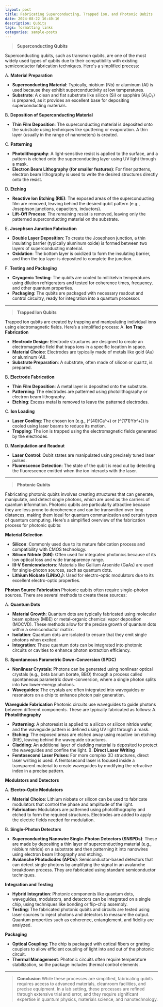 ```yaml
---
layout: post
title: Fabricating Superconducting, Trapped ion, and Photonic Qubits 
date: 2024-08-22 16:40:16
description: Qubits
tags: formatting links
categories: sample-posts
--- 
```


> **Superconducting Qubits** 

Superconducting qubits, such as transmon qubits, are one of the most widely used types of qubits due to their compatibility with existing semiconductor fabrication techniques. Here's a simplified process: 

A. **Material Preparation**

- **Superconducting Material**: Typically, niobium (Nb) or aluminum (Al) is used because they exhibit superconductivity at low temperatures.
- **Substrate**: A clean and flat substrate like silicon (Si) or sapphire (Al₂O₃) is prepared, as it provides an excellent base for depositing superconducting materials. 

B. **Deposition of Superconducting Material** 
- **Thin Film Deposition**: The superconducting material is deposited onto the substrate using techniques like sputtering or evaporation. A thin layer (usually in the range of nanometers) is created.

C. **Patterning** 
- **Photolithography**: A light-sensitive resist is applied to the surface, and a pattern is etched onto the superconducting layer using UV light through a mask. 
- **Electron Beam Lithography (for smaller features)**: For finer patterns, electron beam lithography is used to write the desired structures directly onto the resist.

D. **Etching**
- **Reactive Ion Etching (RIE)**: The exposed areas of the superconducting film are removed, leaving behind the desired qubit pattern (e.g., Josephson junctions, capacitors, inductors).
- **Lift-Off Process**: The remaining resist is removed, leaving only the patterned superconducting material on the substrate.

E. **Josephson Junction Fabrication**
- **Double Layer Deposition**: To create the Josephson junction, a thin insulating barrier (typically aluminum oxide) is formed between two layers of superconducting material.
- **Oxidation**: The bottom layer is oxidized to form the insulating barrier, and then the top layer is deposited to complete the junction.

F. **Testing and Packaging** 
- **Cryogenic Testing**: The qubits are cooled to millikelvin temperatures using dilution refrigerators and tested for coherence times, frequency, and other quantum properties.
- **Packaging**: The qubits are packaged with necessary readout and control circuitry, ready for integration into a quantum processor.

----

> **Trapped Ion Qubits**

Trapped ion qubits are created by trapping and manipulating individual ions using electromagnetic fields. Here’s a simplified process: 
A. **Ion Trap Fabrication** 
- **Electrode Design**: Electrode structures are designed to create an electromagnetic field that traps ions in a specific location in space.
- **Material Choice**: Electrodes are typically made of metals like gold (Au) or aluminum (Al).
- **Substrate Preparation**: A substrate, often made of silicon or quartz, is prepared.

B. **Electrode Fabrication** 
- **Thin Film Deposition**: A metal layer is deposited onto the substrate.
- **Patterning**: The electrodes are patterned using photolithography or electron beam lithography.
- **Etching**: Excess metal is removed to leave the patterned electrodes.

C. **Ion Loading** 
- **Laser Cooling**: The chosen ion (e.g., \(^{40}Ca^+\) or \(^{171}Yb^+\)) is cooled using laser beams to reduce its motion. 
- **Trapping**: The ion is trapped using the electromagnetic fields generated by the electrodes.

D. **Manipulation and Readout** 
- **Laser Control**: Qubit states are manipulated using precisely tuned laser pulses.
- **Fluorescence Detection**: The state of the qubit is read out by detecting the fluorescence emitted when the ion interacts with the laser.

----

> **Photonic Qubits**
   
Fabricating photonic qubits involves creating structures that can generate, manipulate, and detect single photons, which are used as the carriers of quantum information. Photonic qubits are particularly attractive because they are less prone to decoherence and can be transmitted over long distances, making them ideal for quantum communication and certain types of quantum computing. Here's a simplified overview of the fabrication process for photonic qubits:

**Material Selection**
- **Silicon**: Commonly used due to its mature fabrication process and compatibility with CMOS technology.
- **Silicon Nitride (SiN)**: Often used for integrated photonics because of its low optical loss and wide transparency range.
- **III-V Semiconductors**: Materials like Gallium Arsenide (GaAs) are used for single-photon sources, such as quantum dots.
- **Lithium Niobate (LiNbO₃)**: Used for electro-optic modulators due to its excellent electro-optic properties.

**Photon Source Fabrication** Photonic qubits often require single-photon sources. There are several methods to create these sources:

A. **Quantum Dots**
- **Material Growth**: Quantum dots are typically fabricated using molecular beam epitaxy (MBE) or metal-organic chemical vapor deposition (MOCVD). These methods allow for the precise growth of quantum dots within a semiconductor matrix.
- **Isolation**: Quantum dots are isolated to ensure that they emit single photons when excited.
- **Integration**: These quantum dots can be integrated into photonic circuits or cavities to enhance photon extraction efficiency.

B. **Spontaneous Parametric Down-Conversion (SPDC)**
- **Nonlinear Crystals**: Photons can be generated using nonlinear optical crystals (e.g., beta barium borate, BBO) through a process called spontaneous parametric down-conversion, where a single photon splits into two lower-energy photons.
- **Waveguides**: The crystals are often integrated into waveguides or resonators on a chip to enhance photon pair generation.

**Waveguide Fabrication** Photonic circuits use waveguides to guide photons between different components. These are typically fabricated as follows:
A. **Photolithography**
- **Patterning**: A photoresist is applied to a silicon or silicon nitride wafer, and the waveguide pattern is defined using UV light through a mask.
- **Etching**: The exposed areas are etched away using reactive ion etching (RIE), leaving behind the waveguide structures.
- **Cladding**: An additional layer of cladding material is deposited to protect the waveguides and confine the light.
B. **Direct Laser Writing**
- **Femtosecond Laser Pulses**: For more complex 3D structures, direct laser writing is used. A femtosecond laser is focused inside a transparent material to create waveguides by modifying the refractive index in a precise pattern.

**Modulators and Detectors**

A. **Electro-Optic Modulators**
- **Material Choice**: Lithium niobate or silicon can be used to fabricate modulators that control the phase and amplitude of the light.
- **Fabrication**: Modulators are patterned using photolithography and etched to form the required structures. Electrodes are added to apply the electric fields needed for modulation.

B. **Single-Photon Detectors**
- **Superconducting Nanowire Single-Photon Detectors (SNSPDs)**: These are made by depositing a thin layer of superconducting material (e.g., niobium nitride) on a substrate and then patterning it into nanowires using electron beam lithography and etching.
- **Avalanche Photodiodes (APDs)**: Semiconductor-based detectors that can detect single photons by amplifying the signal in an avalanche breakdown process. They are fabricated using standard semiconductor techniques.

**Integration and Testing**
- **Hybrid Integration**: Photonic components like quantum dots, waveguides, modulators, and detectors can be integrated on a single chip, using techniques like bonding or flip-chip assembly.
- **Testing**: The fabricated photonic qubits and circuits are tested using laser sources to inject photons and detectors to measure the output. Quantum properties such as coherence, entanglement, and fidelity are analyzed.

**Packaging** 
- **Optical Coupling**: The chip is packaged with optical fibers or grating couplers to allow efficient coupling of light into and out of the photonic circuit.
- **Thermal Management**: Photonic circuits often require temperature stabilization, so the package includes thermal control elements.

----

> **Conclusion**
While these processes are simplified, fabricating qubits requires access to advanced materials, cleanroom facilities, and precise equipment. In a lab setting, these processes are refined through extensive trial and error, and they require significant expertise in quantum physics, materials science, and nanotechnology.

